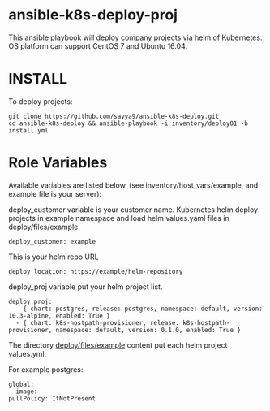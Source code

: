 # ansible-k8s-deploy-proj
This ansible playbook will deploy company projects via helm of Kubernetes. OS platform can support CentOS 7 and Ubuntu 16.04.

INSTALL
=======

To deploy projects:

```
git clone https://github.com/sayya9/ansible-k8s-deploy.git
cd ansible-k8s-deploy && ansible-playbook -i inventory/deploy01 -b install.yml
```

Role Variables
=======
Available variables are listed below. (see inventory/host_vars/example, and example file is your server):

deploy_customer variable is your customer name. Kubernetes helm deploy projects in example namespace and load helm values.yaml files in deploy/files/example.

```deploy_customer: example```


This is your helm repo URL

```
deploy_location: https://example/helm-repository
```

deploy_proj variable put your helm project list.

```
deploy_proj:
  - { chart: postgres, release: postgres, namespace: default, version: 10.3-alpine, enabled: True }
  - { chart: k8s-hostpath-provisioner, release: k8s-hostpath-provisioner, namespace: default, version: 0.1.0, enabled: True }
```

The directory [deploy/files/example](https://github.com/sayya9/ansible-k8s-deploy-proj/tree/master/roles/deploy/files/example) content put each helm project values.yml.

For example postgres:
```
global:
  image:
pullPolicy: IfNotPresent
```
